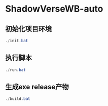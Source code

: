 # ShadowVerseWB-auto

## 初始化项目环境

```powershell
./init.bat
```

## 执行脚本


```powershell
./run.bat
```

## 生成exe release产物


```powershell
./build.bat
```